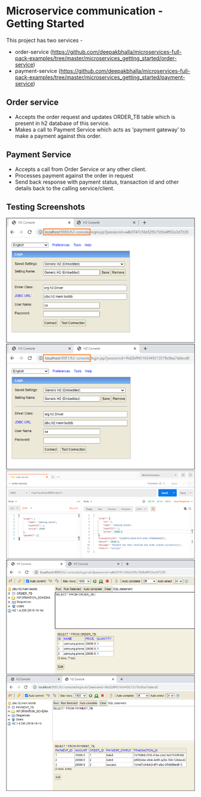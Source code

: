 
# Microservice communication - Getting Started

This project has two services -

* order-service 
  (https://github.com/deepakbhalla/microservices-full-pack-examples/tree/master/microservices_getting_started/order-service)
* payment-service 
  (https://github.com/deepakbhalla/microservices-full-pack-examples/tree/master/microservices_getting_started/payment-service)

## Order service 
- Accepts the order request and updates ORDER_TB table which is present in h2 database of this service.
- Makes a call to Payment Service which acts as 'payment gateway' to make a payment against this order.

## Payment Service
- Accepts a call from Order Service or any other client.
- Processes payment against the order in request
- Send back response with payment status, transaction id and other details back to the calling service/client.

## Testing Screenshots

![image-text](screenshots/1_order_service_h2_console.png)
![image-text](screenshots/2_payment_service_h2_console.png)
![image-text](screenshots/3_order_service_calling_payment_service.png)
![image-text](screenshots/4_order_service_h2_post_service_call.png)
![image-text](screenshots/5_payment_service_h2_post_service_call.png)
